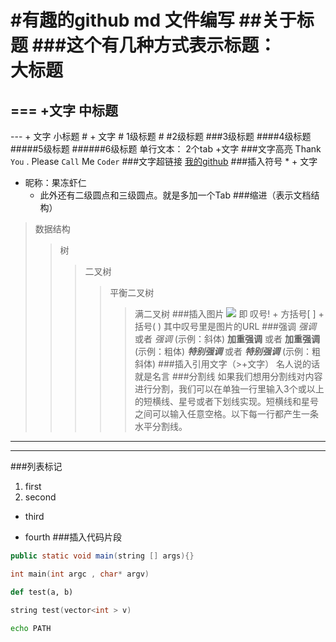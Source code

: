 #有趣的github md 文件编写
##关于标题
###这个有几种方式表示标题：<br>
大标题
===
=== +文字
中标题
---
--- + 文字
小标题
\# + 文字
\# 1级标题
\# #2级标题
\###3级标题
\####4级标题
\#####5级标题
\######6级标题
单行文本：
2个tab +文字
###文字高亮
Thank `You` . Please `Call` Me `Coder`
###文字超链接
[我的github](https://github.com/yqyao/MyGit "悬停显示")
###插入符号
\* + 文字
* 昵称：果冻虾仁 
    * 此外还有二级圆点和三级圆点。就是多加一个Tab
###缩进（表示文档结构）
 >数据结构  
>>树  
>>>二叉树  
>>>>平衡二叉树  
>>>>>满二叉树
###插入图片
![](http://www.baidu.com/img/bdlogo.gif) 
即 叹号! + 方括号[ ] + 括号( ) 其中叹号里是图片的URL
###强调
*强调* 或者 _强调_ (示例：斜体)
**加重强调** 或者 __加重强调__ (示例：粗体)
***特别强调*** 或者 ___特别强调___ (示例：粗斜体)
###插入引用文字（>+文字）
> 名人说的话就是名言
###分割线
如果我们想用分割线对内容进行分割，我们可以在单独一行里输入3个或以上的短横线、星号或者下划线实现。短横线和星号之间可以输入任意空格。以下每一行都产生一条水平分割线。

---
- - - -
###列表标记
1. first
2. second
* third
- fourth
###插入代码片段
``` Java 
public static void main(string [] args){}
```
``` C
int main(int argc , char* argv)
```
``` py
def test(a, b)
```
``` C++
string test(vector<int > v)
```
``` bash
echo PATH
```

